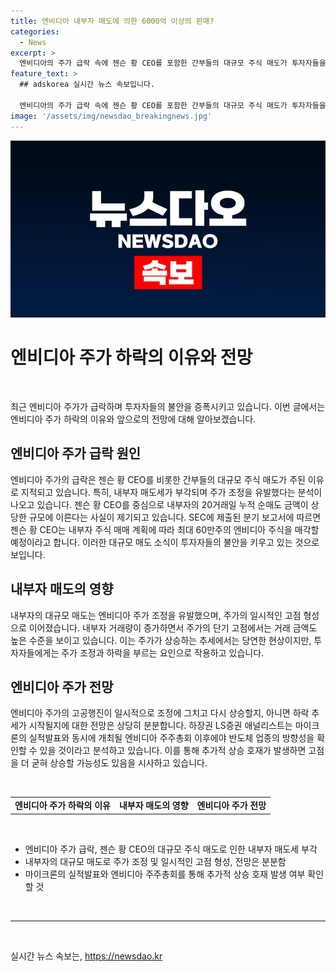 ```yaml
---
title: 엔비디아 내부자 매도에 의한 6000억 이상의 판매?
categories:
  - News
excerpt: >
  엔비디아의 주가 급락 속에 젠슨 황 CEO를 포함한 간부들의 대규모 주식 매도가 투자자들을 불안하게 만들었습니다. 내부자의 순매도 금액이 크게 늘면서 시가총액이 2000억달러나 증발했고, 주가는 사상 최고치에서 12.8% 하락했습니다. 젠슨 황 CEO는 2025년까지 60만주의 주식을 매각할 계획이고, 다른 간부들도 대규모 매도를 예고했습니다. 향후 주가 추이는 엔비디아 주주총회 이후의 마이크론 실적발표와 연관돼 있을 전망입니다.
feature_text: >
  ## adskorea 실시간 뉴스 속보입니다.

  엔비디아의 주가 급락 속에 젠슨 황 CEO를 포함한 간부들의 대규모 주식 매도가 투자자들을 불안하게 만들었습니다. 내부자의 순매도 금액이 크게 늘면서 시가총액이 2000억달러나 증발했고, 주가는 사상 최고치에서 12.8% 하락했습니다. 젠슨 황 CEO는 2025년까지 60만주의 주식을 매각할 계획이고, 다른 간부들도 대규모 매도를 예고했습니다. 향후 주가 추이는 엔비디아 주주총회 이후의 마이크론 실적발표와 연관돼 있을 전망입니다.
image: '/assets/img/newsdao_breakingnews.jpg'
---
```


<p><img src="/assets/img/newsdao_breakingnews.jpg" alt="adskorea 속보" /></p>

<h1 data-ke-size="size32">엔비디아 주가 하락의 이유와 전망</h1>

<p data-ke-size="size16">&nbsp;</p>

<p data-ke-size="size16">최근 엔비디아 주가가 급락하며 투자자들의 불안을 증폭시키고 있습니다. 이번 글에서는 엔비디아 주가 하락의 이유와 앞으로의 전망에 대해 알아보겠습니다.</p>

<h2 data-ke-size="size26">엔비디아 주가 급락 원인</h2>

<p data-ke-size="size16">엔비디아 주가의 급락은 젠슨 황 CEO를 비롯한 간부들의 대규모 주식 매도가 주된 이유로 지적되고 있습니다. 특히, 내부자 매도세가 부각되며 주가 조정을 유발했다는 분석이 나오고 있습니다. 젠슨 황 CEO를 중심으로 내부자의 20거래일 누적 순매도 금액이 상당한 규모에 이른다는 사실이 제기되고 있습니다. SEC에 제출된 분기 보고서에 따르면 젠슨 황 CEO는 내부자 주식 매매 계획에 따라 최대 60만주의 엔비디아 주식을 매각할 예정이라고 합니다. 이러한 대규모 매도 소식이 투자자들의 불안을 키우고 있는 것으로 보입니다.</p>

<h2 data-ke-size="size26">내부자 매도의 영향</h2>

<p data-ke-size="size16">내부자의 대규모 매도는 엔비디아 주가 조정을 유발했으며, 주가의 일시적인 고점 형성으로 이어졌습니다. 내부자 거래량이 증가하면서 주가의 단기 고점에서는 거래 금액도 높은 수준을 보이고 있습니다. 이는 주가가 상승하는 추세에서는 당연한 현상이지만, 투자자들에게는 주가 조정과 하락을 부르는 요인으로 작용하고 있습니다.</p>

<h2 data-ke-size="size26">엔비디아 주가 전망</h2>

<p data-ke-size="size16">엔비디아 주가의 고공행진이 일시적으로 조정에 그치고 다시 상승할지, 아니면 하락 추세가 시작될지에 대한 전망은 상당히 분분합니다. 하장권 LS증권 애널리스트는 마이크론의 실적발표와 동시에 개최될 엔비디아 주주총회 이후에야 반도체 업종의 방향성을 확인할 수 있을 것이라고 분석하고 있습니다. 이를 통해 추가적 상승 호재가 발생하면 고점을 더 굳혀 상승할 가능성도 있음을 시사하고 있습니다.</p>

<p data-ke-size="size16">&nbsp;</p>

<table>
    <tbody>
        <tr>
            <td style="text-align: center; height: 17px;"><b>엔비디아 주가 하락의 이유</b></td>
            <td style="text-align: center; height: 17px;"><b>내부자 매도의 영향</b></td>
            <td style="text-align: center; height: 17px;"><b>엔비디아 주가 전망</b></td>
        </tr>
    </tbody>
</table>

<p data-ke-size="size16">&nbsp;</p>

<ul>
    <li>엔비디아 주가 급락, 젠슨 황 CEO의 대규모 주식 매도로 인한 내부자 매도세 부각</li>
    <li>내부자의 대규모 매도로 주가 조정 및 일시적인 고점 형성, 전망은 분분함</li>
    <li>마이크론의 실적발표와 엔비디아 주주총회를 통해 추가적 상승 호재 발생 여부 확인할 것</li>
</ul>

<p data-ke-size="size16">&nbsp;</p>

<hr>

<p data-ke-size="size16">&nbsp;</p>
실시간 뉴스 속보는, <a href="https://newsdao.kr" rel="dofollow">https://newsdao.kr</a>


